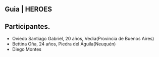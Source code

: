 ## Guia | HEROES

## Participantes.

- Oviedo Santiago Gabriel, 20 años, Vedia(Provincia de Buenos Aires)
- Bettina Oña, 24 años, Piedra del Águila(Neuquén)
- Diego Montes